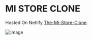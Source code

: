 # MI STORE CLONE

Hosted On Netlify [The-Mi-Store-Clone](https://the-mi-store-clone.netlify.app/).

![image](https://github.com/ikaushiksharma/Mi-Store-Clone/assets/90143986/bb4c657f-97c8-4eec-921c-cacbdc48b9f3)
